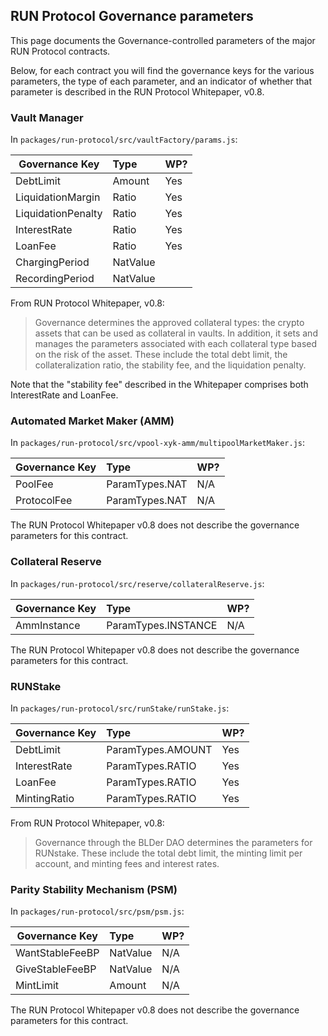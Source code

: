 ## RUN Protocol Governance parameters

This page documents the Governance-controlled parameters of the major RUN Protocol contracts.

Below, for each contract you will find the governance keys for the various parameters,
the type of each parameter, and an indicator of whether that parameter is described in
the RUN Protocol Whitepaper, v0.8.  

### Vault Manager

In `packages/run-protocol/src/vaultFactory/params.js`:

| Governance Key     | Type              | WP? |
| ------------------ | :---------------- | --- |
| DebtLimit          | Amount            | Yes |
| LiquidationMargin  | Ratio             | Yes |
| LiquidationPenalty | Ratio             | Yes |
| InterestRate       | Ratio             | Yes |
| LoanFee            | Ratio             | Yes |
| ChargingPeriod     | NatValue          |     |
| RecordingPeriod    | NatValue          |     |

From RUN Protocol Whitepaper, v0.8:  
>Governance determines the approved collateral types: the crypto assets that can be used as collateral in vaults. In addition, it sets and manages the parameters associated with each collateral type based on the risk of the asset. These include the total debt limit, the collateralization ratio, the stability fee, and the liquidation penalty. 

Note that the "stability fee" described in the Whitepaper comprises both InterestRate and LoanFee.

### Automated Market Maker (AMM)

In `packages/run-protocol/src/vpool-xyk-amm/multipoolMarketMaker.js`:

| Governance Key     | Type              | WP? |
| ------------------ | :---------------- | --- |
| PoolFee            | ParamTypes.NAT    | N/A |
| ProtocolFee        | ParamTypes.NAT    | N/A |

The RUN Protocol Whitepaper v0.8 does not describe the governance parameters
for this contract.  

### Collateral Reserve

In `packages/run-protocol/src/reserve/collateralReserve.js`:

| Governance Key     | Type                | WP? |
| ------------------ | :------------------ | --- |
| AmmInstance        | ParamTypes.INSTANCE | N/A |

The RUN Protocol Whitepaper v0.8 does not describe the governance parameters
for this contract.  

### RUNStake

In `packages/run-protocol/src/runStake/runStake.js`:

| Governance Key     | Type                | WP? |
| ------------------ | :------------------ | --- |
| DebtLimit          | ParamTypes.AMOUNT   | Yes |
| InterestRate       | ParamTypes.RATIO    | Yes |
| LoanFee            | ParamTypes.RATIO    | Yes |
| MintingRatio       | ParamTypes.RATIO    | Yes |

From RUN Protocol Whitepaper, v0.8:  
>Governance through the BLDer DAO determines the parameters for RUNstake. These include the total debt limit, the minting limit per account, and minting fees and interest rates. 

### Parity Stability Mechanism (PSM)

In `packages/run-protocol/src/psm/psm.js`:

| Governance Key     | Type                | WP? |
| ------------------ | :------------------ | --- |
| WantStableFeeBP    | NatValue            | N/A |
| GiveStableFeeBP    | NatValue            | N/A |
| MintLimit          | Amount              | N/A |

The RUN Protocol Whitepaper v0.8 does not describe the governance parameters
for this contract.
